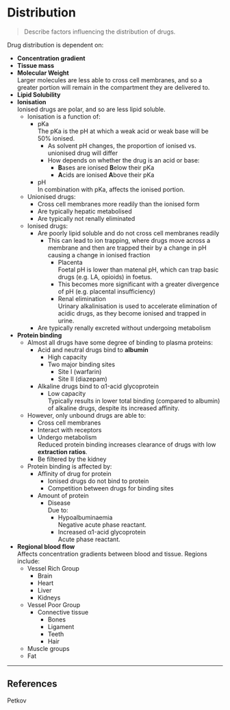 # Distribution

> Describe factors influencing the distribution of drugs.

Drug distribution is dependent on:
* **Concentration gradient**
* **Tissue mass**
* **Molecular Weight**  
Larger molecules are less able to cross cell membranes, and so a greater portion will remain in the compartment they are delivered to.
* **Lipid Solubility**
* **Ionisation**  
Ionised drugs are polar, and so are less lipid soluble.
  * Ionisation is a function of:
    * pKa  
    The pKa is the pH at which a weak acid or weak base will be 50% ionised.
      * As solvent pH changes, the proportion of ionised vs. unionised drug will differ  
      * How depends on whether the drug is an acid or base:
        * **B**ases are ionised **B**elow their pKa
        * **A**cids are ionised **A**bove their pKa
    * pH  
    In combination with pKa, affects the ionised portion.
  * Unionised drugs:
    * Cross cell membranes more readily than the ionised form
    * Are typically hepatic metabolised
    * Are typically not renally eliminated
  * Ionised drugs:
    * Are poorly lipid soluble and do not cross cell membranes readily
      * This can lead to ion trapping, where drugs move across a membrane and then are trapped their by a change in pH causing a change in ionised fraction
        * Placenta  
          Foetal pH is lower than matenal pH, which can trap basic drugs \(e.g. LA, opioids\) in foetus.
        * This becomes more significant with a greater divergence of pH \(e.g. placental insufficiency\)
        * Renal elimination  
          Urinary alkalinisation is used to accelerate elimination of acidic drugs, as they become ionised and trapped in urine.
    * Are typically renally excreted without undergoing metabolism
* **Protein binding**  
  * Almost all drugs have some degree of binding to plasma proteins:
    * Acid and neutral drugs bind to **albumin**
      * High capacity
      * Two major binding sites
        * Site I \(warfarin\)
        * Site II \(diazepam\)
    * Alkaline drugs bind to α1-acid glycoprotein
      * Low capacity  
      Typically results in lower total binding (compared to albumin) of alkaline drugs, despite its increased affinity.
  * However, only unbound drugs are able to:
    * Cross cell membranes
    * Interact with receptors
    * Undergo metabolism  
    Reduced protein binding increases clearance of drugs with low **extraction ratios**.
    * Be filtered by the kidney
  * Protein binding is affected by:
    * Affinity of drug for protein
      * Ionised drugs do not bind to protein
      * Competition between drugs for binding sites
    * Amount of protein
      * Disease    
        Due to:
        * Hypoalbuminaemia  
          Negative acute phase reactant.
        * Increased α1-acid glycoprotein    
          Acute phase reactant.
* **Regional blood flow**  
Affects concentration gradients between blood and tissue. Regions include:
  * Vessel Rich Group
    * Brain
    * Heart
    * Liver
    * Kidneys
  * Vessel Poor Group
    * Connective tissue
      * Bones
      * Ligament
      * Teeth
      * Hair
  * Muscle groups
  * Fat

---

## References

Petkov

[^1]: Peck TE, Hill SA. Pharmacology for Anaesthesia and Intensive Care. 4th Ed. Cambridge University Press. 2014.

